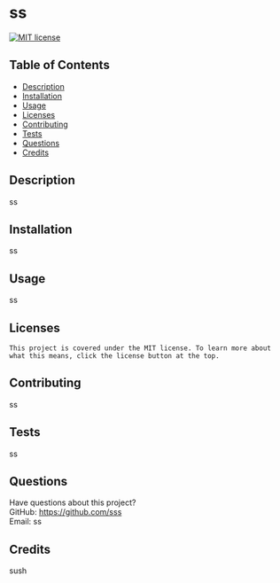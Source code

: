 # ss

  [![MIT license](https://img.shields.io/badge/License-MIT-blue.svg)](https://lbesson.mit-license.org/)

  ## Table of Contents
  * [Description](#description)
  * [Installation](#installation)
  * [Usage](#usage)
  * [Licenses](#licenses)
  * [Contributing](#contributing)
  * [Tests](#tests)
  * [Questions](#questions)
  * [Credits](#credits)

  ## Description
  ss

  ## Installation
  ss

  ## Usage
  ss

  ## Licenses
    This project is covered under the MIT license. To learn more about what this means, click the license button at the top.

  ## Contributing
  ss

  ## Tests
  ss

  ## Questions
  Have questions about this project?  
  GitHub: https://github.com/sss  
  Email: ss

  ## Credits
  sush
